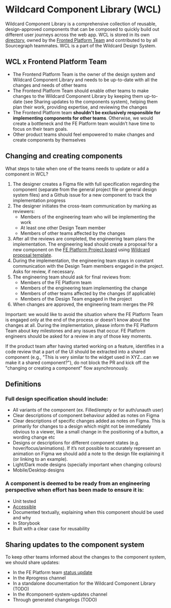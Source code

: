 # Wildcard Component Library (WCL)

Wildcard Component Library is a comprehensive collection of reusable, design-approved components that can be composed to quickly build out different user journeys across the web app. WCL is stored in its own [directory](https://github.com/sourcegraph/sourcegraph/tree/main/client/wildcard), owned by the [Fronted Platform Team](https://about.sourcegraph.com/handbook/engineering/web/frontend-platform) and contributed to by all Sourcegraph teammates. WCL is a part of the Wildcard Design System.

## WCL x Frontend Platform Team
- The Frontend Platform Team is the owner of the design system and Wildcard Component Library  and needs to be up-to-date with all the changes and needs of other teams
- The Frontend Platform Team should enable other teams to make changes to the Wildcard Component Library by keeping them up-to-date (see Sharing updates to the components system), helping them plan their work, providing expertise, and reviewing the changes
- The Frontend Platform team **shouldn't be exclusively responsible for implementing components for other teams**. Otherwise, we would create a bottleneck and the FE Platform team wouldn’t have time to focus on their team goals.
- Other product teams should feel empowered to make changes and create components by themselves

## Changing and creating components
What steps to take when one of the teams needs to update or add a component in WCL?
1. The designer creates a Figma file with full specification regarding the component (separate from the general project file or general design system files) and a Github issue for a new component to track the implementation progress
2. The designer initiates the cross-team communication by marking as reviewers:
   - Members of the engineering team who will be implementing the work
   - At least one other Design Team member
   - Members of other teams affected by the changes
3. After all the reviews are completed, the engineering team plans the implementation. The engineering lead should create a proposal for a new component on the [FE Platform Project board](https://github.com/orgs/sourcegraph/projects/144) using [Wildcard proposal template](https://github.com/sourcegraph/sourcegraph/blob/main/.github/ISSUE_TEMPLATE/wildcard_proposal.md).
4. During the implementation, the engineering team stays in constant communication with the Design Team members engaged in the project. Asks for review, if necessary.
5. The engineering team should ask for final reviews from:
   - Members of the FE Platform team
   - Members of the engineering team implementing the change
   - Members of other teams affected by the changes (if applicable)
   - Members of the Design Team engaged in the project
6. When changes are approved, the engineering team merges the PR

Important: we would like to avoid the situation where the FE Platform Team is engaged only at the end of the process or doesn’t know about the changes at all. During the implementation, please inform the FE Platform Team about key milestones and any issues that occur. FE Platform engineers should be asked for a review in any of those key moments.

If the product team after having started working on a feature, identifies in a code review that a part of the UI should be extracted into a shared component (e.g., "This is very similar to the widget used in XYZ...can we make it a shared component?"), do not block the PR and kick off the "changing or creating a component" flow asynchronously.

## Definitions
### Full design specification should include:
- All variants of the component (ex. Filled/empty or for auth/unauth user)
- Clear descriptions of component behaviour added as notes on Figma
- Clear descriptions of specific changes added as notes on Figma. This is primarily for changes to a design which might not be immediately obvious to a viewer, like a small change in the positioning of a button, a wording change etc
- Designs or descriptions for different component states (e.g. hover/focus/animations). If it’s not possible to accurately represent an animation on Figma we should add a note to the design file explaining it (or linking to an example).
- Light/Dark mode designs (specially important when changing colours)
- Mobile/Desktop designs

### A component is deemed to be ready from an engineering perspective when effort has been made to ensure it is:
- Unit tested
- [Accessible](https://docs.sourcegraph.com/dev/background-information/web/accessibility)
- Documented textually, explaining when this component should be used and why
- In Storybook
- Built with a clear case for reusability

## Sharing updates to the component system
To keep other teams informed about the changes to the component system, we should share updates:
- In the FE Platform team [status update](../../../leadership.md#status-updates)
- In the #progress channel
- In a standalone documentation for the Wildcard Component Library (TODO)
- In the #component-system-updates channel
- Through generated changelogs (TODO)
